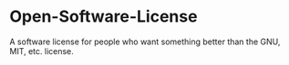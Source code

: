 # Open-Software-License
A software license for people who want something better than the GNU, MIT, etc. license.
